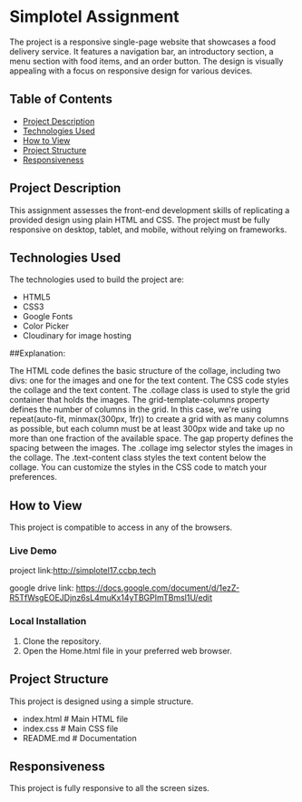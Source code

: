 # Simplotel Assignment

The project is a responsive single-page website that showcases a food delivery service. It features a navigation bar, an introductory section, a menu section with food items, and an order button. The design is visually appealing with a focus on responsive design for various devices.

## Table of Contents

- [Project Description](#project-description)
- [Technologies Used](#technologies-used)
- [How to View](#how-to-view)
- [Project Structure](#project-structure)
- [Responsiveness](#responsiveness)

## Project Description

This assignment assesses the front-end development skills of replicating a provided design using plain HTML and CSS. The project must be fully responsive on desktop, tablet, and mobile, without relying on frameworks.
## Technologies Used

The technologies used to build the project are:

- HTML5
- CSS3
- Google Fonts
- Color Picker
- Cloudinary for image hosting


##Explanation:

The HTML code defines the basic structure of the collage, including two divs: one for the images and one for the text content.
The CSS code styles the collage and the text content.
The .collage class is used to style the grid container that holds the images.
The grid-template-columns property defines the number of columns in the grid. In this case, we're using repeat(auto-fit, minmax(300px, 1fr)) to create a grid with as many columns as possible, but each column must be at least 300px wide and take up no more than one fraction of the available space.
The gap property defines the spacing between the images.
The .collage img selector styles the images in the collage.
The .text-content class styles the text content below the collage.
You can customize the styles in the CSS code to match your preferences.

## How to View

This project is compatible to access in any of the browsers.

### Live Demo

project link:http://simplotel17.ccbp.tech

google drive link: [https://docs.google.com/document/d/1ezZ-R5TfWsgEOEJDjnz6sL4muKx14yTBGPImTBmsl1U/edit
](https://drive.google.com/file/d/1hpuuq-WDFSVOGA5Fycqpcs_bwzJ2juxa/view?usp=sharing)
### Local Installation

1. Clone the repository.
2. Open the Home.html file in your preferred web browser.

## Project Structure

This project is designed using a simple structure.

- index.html # Main HTML file
- index.css # Main CSS file
- README.md # Documentation

## Responsiveness

This project is fully responsive to all the screen sizes.
